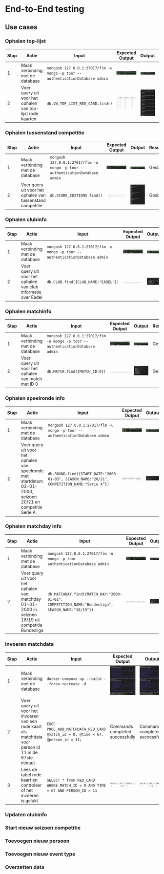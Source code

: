 # End-to-End testing

## Use cases

### Ophalen top-lijst

| Stap | Actie                                                      | Input                                                                             | Expected Output                                                                   | Output                                                                           | Resultaat |
|------|------------------------------------------------------------|-----------------------------------------------------------------------------------|-----------------------------------------------------------------------------------|----------------------------------------------------------------------------------|-----------|
| 1    | Maak verbinding met de database                            | ```mongosh 127.0.0.1:27017/flm -u mongo -p toor --authenticationDatabase admin``` | ![Database connection](images/test_results/verbinding-resultaat.png)              | ![Database connection](images/test_results/verbinding-resultaat.png)             | Geslaagd  |
| 2    | Voer query uit voor het ophalen van top-lijst rode kaarten | ```db.VW_TOP_LIST_RED_CARD.find()```                                              | ![Ophalen top-lijst expected](images/test_results/ophalen-top-lijst-expected.png) | ![Ophalen top-lijst result](images/test_results/ophalen-top-lijst-resultaat.png) | Geslaagd  |

### Ophalen tussenstand competitie

| Stap | Actie                                                      | Input                                                                             | Expected Output                                                                                             | Output                                                                                                     | Resultaat |
|------|------------------------------------------------------------|-----------------------------------------------------------------------------------|-------------------------------------------------------------------------------------------------------------|------------------------------------------------------------------------------------------------------------|-----------|
| 1    | Maak verbinding met de database                            | ```mongosh 127.0.0.1:27017/flm -u mongo -p toor --authenticationDatabase admin``` | ![Database connection](images/test_results/verbinding-resultaat.png)                                        | ![Database connection](images/test_results/verbinding-resultaat.png)                                       | Geslaagd  |
| 2    | Voer query uit voor het ophalen van tussenstand competitie | ```db.SCORE_EDITIONS.find()```                                                    | ![Ophalen tussenstand competitie expected](images/test_results/ophalen-tussenstand-competitie-expected.png) | ![Ophalen tussenstand competitie result](images/test_results/ophalen-tussenstand-competitie-resultaat.png) | Geslaagd  |

### Ophalen clubinfo

| Stap | Actie                                                          | Input                                                                             | Expected Output                                                               | Output                                                                         | Resultaat |
|------|----------------------------------------------------------------|-----------------------------------------------------------------------------------|-------------------------------------------------------------------------------|--------------------------------------------------------------------------------|-----------|
| 1    | Maak verbinding met de database                                | ```mongosh 127.0.0.1:27017/flm -u mongo -p toor --authenticationDatabase admin``` | ![Database connection](images/test_results/verbinding-resultaat.png)          | ![Database connection](images/test_results/verbinding-resultaat.png)           | Geslaagd  |
| 2    | Voer query uit voor het ophalen van club informatie over Eadel | ```db.CLUB.find({CLUB_NAME:"EADEL"})```                                           | ![Ophalen clubinfo result](images/test_results/ophalen-clubinfo-expected.png) | ![Ophalen clubinfo result](images/test_results/ophalen-clubinfo-resultaat.png) | Geslaagd  |

### Ophalen matchinfo

| Stap | Actie                                              | Input                                                                             | Expected Output                                                                 | Output                                                                           | Resultaat |
|------|----------------------------------------------------|-----------------------------------------------------------------------------------|---------------------------------------------------------------------------------|----------------------------------------------------------------------------------|-----------|
| 1    | Maak verbinding met de database                    | ```mongosh 127.0.0.1:27017/flm -u mongo -p toor --authenticationDatabase admin``` | ![Database connection](images/test_results/verbinding-resultaat.png)            | ![Database connection](images/test_results/verbinding-resultaat.png)             | Geslaagd  |
| 2    | Voer query uit voor het ophalen van match met ID 0 | ```db.MATCH.find({MATCH_ID:0})```                                                 | ![Ophalen matchinfo result](images/test_results/ophalen-matchinfo-expected.png) | ![Ophalen matchinfo result](images/test_results/ophalen-matchinfo-resultaat.png) | Geslaagd  |

### Ophalen speelronde info

| Stap | Actie                                                                                                         | Input                                                                                           | Expected Output                                                                           | Output                                                                                     | Resultaat |
|------|---------------------------------------------------------------------------------------------------------------|-------------------------------------------------------------------------------------------------|-------------------------------------------------------------------------------------------|--------------------------------------------------------------------------------------------|-----------|
| 1    | Maak verbinding met de database                                                                               | ```mongosh 127.0.0.1:27017/flm -u mongo -p toor --authenticationDatabase admin```               | ![Database connection](images/test_results/verbinding-resultaat.png)                      | ![Database connection](images/test_results/verbinding-resultaat.png)                       | Geslaagd  |
| 2    | Voer query uit voor het ophalen van speelronde met startdatum 03-01-2000, seizoen 20/21 en competitie Serie A | ```db.ROUND.find({START_DATE:"2000-01-03", SEASON_NAME:"20/21", COMPETITION_NAME:"Serie A”})``` | ![Ophalen speelrondeinfo result](images/test_results/ophalen-speelrondeinfo-expected.png) | ![Ophalen speelrondeinfo result](images/test_results/ophalen-speelrondeinfo-resultaat.png) | Geslaagd  |

### Ophalen matchday info

| Stap | Actie                                                                                              | Input                                                                                                | Expected Output                                                                       | Output                                                                                 | Resultaat |
|------|----------------------------------------------------------------------------------------------------|------------------------------------------------------------------------------------------------------|---------------------------------------------------------------------------------------|----------------------------------------------------------------------------------------|-----------|
| 1    | Maak verbinding met de database                                                                    | ```mongosh 127.0.0.1:27017/flm -u mongo -p toor --authenticationDatabase admin```                    | ![Database connection](images/test_results/verbinding-resultaat.png)                  | ![Database connection](images/test_results/verbinding-resultaat.png)                   | Geslaagd  |
| 2    | Voer query uit voor het ophalen van matchday 01-01-2000 in seizoen 18/19 uit competitie Bundesliga | ```db.MATCHDAY.find({MATCH_DAY:"2000-01-01", COMPETITION_NAME:"Bundesliga", SEASON_NAME:"18/19"})``` | ![Ophalen matchdayinfo result](images/test_results/ophalen-matchdayinfo-expected.png) | ![Ophalen matchdayinfo result](images/test_results/ophalen-matchdayinfo-resultaat.png) | Geslaagd  |

### Invoeren matchdata

| Stap | Actie                                                                                                  | Input                                                                              | Expected Output                                                                    | Output                                                                             | Resultaat |
|------|--------------------------------------------------------------------------------------------------------|------------------------------------------------------------------------------------|------------------------------------------------------------------------------------|------------------------------------------------------------------------------------|-----------|
| 1    | Maak verbinding met de database                                                                        | ```docker-compose up --build --force-recreate -d```                                | ![Database connection](images/test_results/docker-verbinding-resultaat.png)        | ![Database connection](images/test_results/docker-verbinding-resultaat.png)        | Geslaagd  |
| 2    | Voer query uit voor het invoeren van een rode kaart als matchdata voor person id 11 in de 67ste minuut | ```EXEC PROC_ADD_MATCHDATA_RED_CARD @match_id = 0, @time = 67, @person_id = 11;``` | Commands completed successfully                                                    | Commands completed successfully                                                    | Geslaagd  |
| 3    | Lees de tabel rode kaart en controleer of het invoeren is gelukt                                       | ```SELECT * from RED_CARD WHERE MATCH_ID = 0 AND TIME = 67 AND PERSON_ID = 11```   | ![Invoeren matchdata result](images/test_results/invoeren-matchdata-resultaat.png) | ![Invoeren matchdata result](images/test_results/invoeren-matchdata-resultaat.png) | Geslaagd  |

### Updaten clubinfo

### Start nieuw seizoen competitie

### Toevoegen nieuw persoon

### Toevoegen nieuw event type

### Overzetten data
